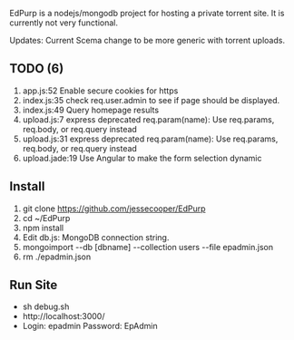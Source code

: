 EdPurp is a nodejs/mongodb project for hosting a private torrent site. 
It is currently not very functional. 

Updates:
Current Scema change to be more generic with torrent uploads. 

## TODO (6)
1. app.js:52  Enable secure cookies for https
2. index.js:35  check req.user.admin to see if page should be displayed.
3. index.js:49  Query homepage results
4. upload.js:7  express deprecated req.param(name): Use req.params, req.body, or req.query instead
5. upload.js:31  express deprecated req.param(name): Use req.params, req.body, or req.query instead
6. upload.jade:19  Use Angular to make the form selection dynamic

## Install
1. git clone https://github.com/jessecooper/EdPurp
2. cd ~/EdPurp
3. npm install 
4. Edit db.js: MongoDB connection string.
5. mongoimport --db [dbname] --collection users --file epadmin.json
6. rm ./epadmin.json

## Run Site
* sh debug.sh
* http://localhost:3000/
* Login: epadmin Password: EpAdmin
